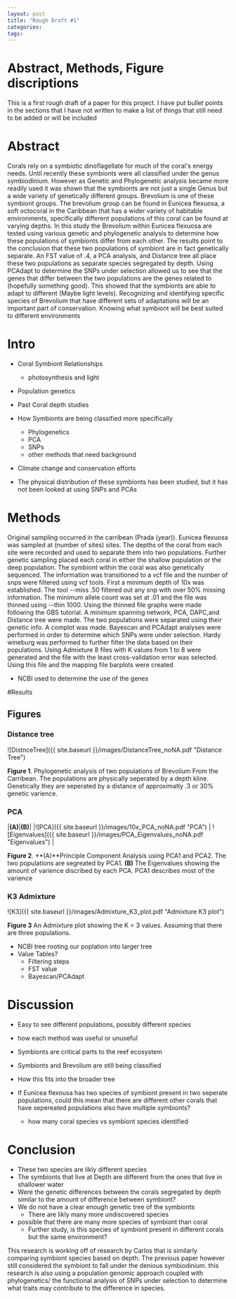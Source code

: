 ```yaml
---
layout: post
title: "Rough Draft #1"
categories: 
tags: 
---
```


# Abstract, Methods, Figure discriptions

This is a first rough draft of a paper for this project. I have put bullet points in the sections that I have not written to make a list of things that still need to be added or will be included 

# Abstract
Corals rely on a symbiotic dinoflagellate for much of the coral's energy needs. Until recently these symbionts were all classified under the genus symbiodinium. However as Genetic and Phylogenetic analysis became more readily used it was shown that the symbionts are not just a single Genus but a wide variety of genetically different groups. Brevolium is one of these symbiont groups. The brevolium group can be found in Eunicea flexuosa, a soft octocoral in the Caribbean that has a wider variety of habitable environments, specifically different populations of this coral can be found at varying depths. In this study the Brevolium within Eunicea flexuosa are tested using various genetic and phylogenetic analysis to determine how these populations of symbionts differ from each other. The results point to the conclusion that these two populations of symbiont are in fact genetically separate. An FST value of .4, a PCA analysis, and Distance tree all place these two populations as separate species segregated by depth. Using PCAdapt to determine the SNPs under selection allowed us to see that the genes that differ between the two populations are the genes related to (hopefully something good). This showed that the symbionts are able to adapt to different (Maybe light levels). Recognizing and identifying specific species of Brevolium that have different sets of adaptations will be an important part of conservation. Knowing what symbiont will be best suited to different environments


# Intro

* Coral Symbiont Relationships
    * photosynthesis and light   
* Population genetics 
* Past Coral depth studies  
* How Symbionts are being classified more specifically 
    * Phylogenetics
    * PCA
    * SNPs
    * other methods that need background 
* Climate change and conservation efforts 

* The physical distribution of these symbionts has been studied, but it has not been looked at using SNPs and PCAs





# Methods


Original sampling occurred in the carribean (Prada (year)). Eunicea flexuosa was sampled at (number of sites) sites. The depths of the coral from each site were recorded and used to separate them into two populations. Further genetic sampling placed each coral in either the shallow population or the deep population. The symbiont within the coral was also genetically sequenced.
The information was transitioned to a vcf file and the number of snps were filtered using vcf tools. First a minimum depth of 10x was established. The tool --miss .50  filtered out any snp with over 50% missing information. The minimum allele count was set at .01 and the file was thinned using --thin 1000. Using the thinned file graphs were made following the GBS tutorial. A minimum spanning network, PCA, DAPC,and Distance tree were made. The two populations were separated using their genetic info. A complot was made.
Bayescan and PCAdapt analyses were performed in order to determine which SNPs were under selection.
Hardy wineburg was performed to further filter the data based on their populations.
Using Admixture 8 files with K values from 1 to 8 were generated and the file with the least cross-validation error was selected. Using this file and the mapping file barplots were created

* NCBI used to determine the use of the genes




#Results
 

## Figures

### Distance tree
![DistnceTree]({{ site.baseurl }}/images/DistanceTree_noNA.pdf "Distance Tree")

**Figure 1**. Phylogenetic analysis of two populations of Brevolium From the Carribean. The populations are physically seperated by a depth kline. Genetically they are seperated by a distance of approximatly .3 or 30% genetic varience.



### PCA

|**(A)**|**(B)**|
|![PCA]({{ site.baseurl }}/images/10x_PCA_noNA.pdf "PCA") | ![Eigenvalues]({{ site.baseurl }}/images/PCA_Eigenvalues_noNA.pdf "Eigenvalues") |

**Figure 2**. **(A)**Principle Component Analysis using PCA1 and PCA2. The two populations are segreated by PCA1. **(B)** The Eigenvalues showing the amount of varience discribed by each PCA. PCA1 describes most of the varience

### K3 Admixture
![K3]({{ site.baseurl }}/images/Admixture_K3_plot.pdf "Admixture K3 plot")

**Figure 3** An Admixture plot showing the K = 3 values. Assuming that there are three populations. 




* NCBI tree rooting our poplation into larger tree
* Value Tables?
    * Filtering steps
    * FST value
    * Bayescan/PCAdapt 

 
# Discussion


* Easy to see different populations, possibly different species
* how each method was useful or unuseful

* Symbionts are critical parts to the reef ecosystem 
* Symbionts and Brevolium are still being classified
* How this fits into the broader tree
* If Eunicea flexousa has two species of symbiont present in two seperate populations, could this mean that there are different other corals that have sepereated populations also have multiple symbionts? 
    * how many coral species vs symbiont species identified 




# Conclusion

* These two species are likly different species
* The symbionts that live at Depth are different from the ones that live in shallower water
* Were the genetic differences between the corals segregated by depth similar to the amount of difference between symbiont?
* We do not have a clear enough genetic tree of the symbionts
    * There are likly many more undiscovered species
* possible that there are many more species of symbiont than coral
    * Further study, is this species of symbiont present in different corals but the same environment? 





This research is working off of research by Carlos that is similarly comparing symbiont species based on depth. The previous paper however still considered the symbiont to fall under the denious symbiodinium. this research is also using a population genomic approach coupled with phylogenetics/ the functional analysis of SNPs under selection to determine what traits may contribute to the difference in species. 